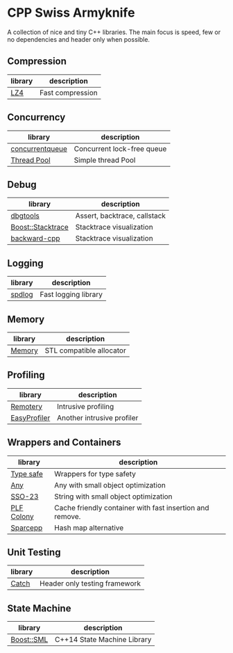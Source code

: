 # CPP Swiss Armyknife
A collection of nice and tiny C++ libraries.
The main focus is speed, few or no dependencies and header only when possible.


## Compression
| library                                                 | description
| ------------------------------------------------------  | -----------
| [LZ4](https://github.com/lz4/lz4)                       | Fast compression

## Concurrency
| library                                                           | description
| ------------------------------------------------------            | -----------
| [concurrentqueue](https://github.com/cameron314/concurrentqueue)  | Concurrent lock-free queue
| [Thread Pool](https://github.com/leohotfn/Reuzel)                 | Simple thread Pool


## Debug
| library                                                      | description
| -----------------------------------------------------------  | -----------
| [dbgtools](https://github.com/wc-duck/dbgtools)              | Assert, backtrace, callstack
| [Boost::Stacktrace](https://github.com/apolukhin/stacktrace) | Stacktrace visualization
| [backward-cpp](https://github.com/bombela/backward-cpp)      | Stacktrace visualization

## Logging
| library                                                 | description
| ------------------------------------------------------  | -----------
| [spdlog](https://github.com/gabime/spdlog)              | Fast logging library


## Memory
| library                                                 | description
| ------------------------------------------------------  | -----------
| [Memory](https://github.com/foonathan/memory)           | STL compatible allocator

## Profiling
| library                                                 | description
| ------------------------------------------------------  | -----------
| [Remotery](https://github.com/Celtoys/Remotery)         | Intrusive profiling
| [EasyProfiler](https://github.com/yse/easy_profiler)    | Another intrusive profiler

## Wrappers and Containers
| library                                                 | description
| ------------------------------------------------------  | -----------
| [Type safe](https://github.com/foonathan/type_safe)     | Wrappers for type safety
| [Any](https://github.com/thelink2012/any)               | Any with small object optimization
| [SSO-23](https://github.com/elliotgoodrich/SSO-23)      | String with small object optimization
| [PLF Colony](https://github.com/mattreecebentley/plf_colony)  | Cache friendly container with fast insertion and remove.
| [Sparcepp](https://github.com/greg7mdp/sparsepp)        | Hash map alternative

## Unit Testing
| library                                                 | description
| ------------------------------------------------------  | -----------
| [Catch](https://github.com/philsquared/Catch)           | Header only testing framework

## State Machine
| library                                                 | description
| ------------------------------------------------------  | -----------
| [Boost::SML](https://github.com/boost-experimental/sml) |  C++14 State Machine Library      
